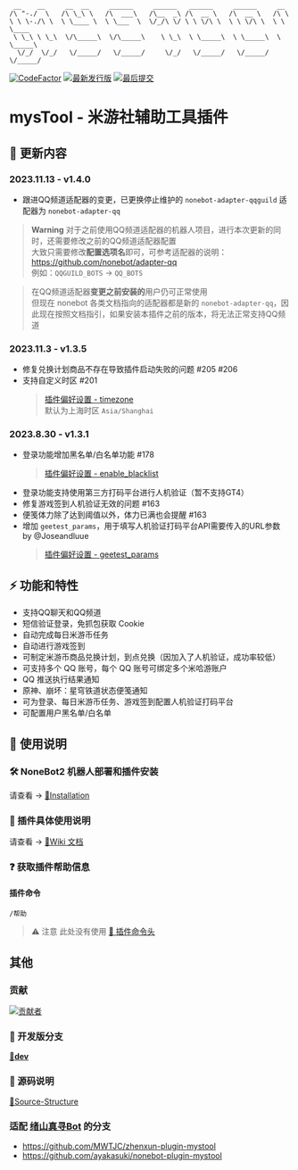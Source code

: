 ```
 __    __     __  __     ______     ______   ______     ______     __
/\ "-./  \   /\ \_\ \   /\  ___\   /\__  _\ /\  __ \   /\  __ \   /\ \
\ \ \-./\ \  \ \____ \  \ \___  \  \/_/\ \/ \ \ \/\ \  \ \ \/\ \  \ \ \____
 \ \_\ \ \_\  \/\_____\  \/\_____\    \ \_\  \ \_____\  \ \_____\  \ \_____\
  \/_/  \/_/   \/_____/   \/_____/     \/_/   \/_____/   \/_____/   \/_____/
```

[![CodeFactor](https://www.codefactor.io/repository/github/ljzd-pro/nonebot-plugin-mystool/badge?style=for-the-badge)](https://www.codefactor.io/repository/github/ljzd-pro/nonebot-plugin-mystool)
[![最新发行版](https://img.shields.io/github/v/release/Ljzd-PRO/nonebot-plugin-mysTool?logo=python&style=for-the-badge)](https://github.com/Ljzd-PRO/nonebot-plugin-mystool/releases/latest)
[![最后提交](https://img.shields.io/github/last-commit/Ljzd-PRO/nonebot-plugin-mysTool/dev?style=for-the-badge)](https://github.com/Ljzd-PRO/nonebot-plugin-mystool/commits/dev)

# mysTool - 米游社辅助工具插件

## 📣 更新内容
### 2023.11.13 - v1.4.0
- 跟进QQ频道适配器的变更，已更换停止维护的 `nonebot-adapter-qqguild` 适配器为 `nonebot-adapter-qq`

> **Warning**
> 对于之前使用QQ频道适配器的机器人项目，进行本次更新的同时，还需要修改之前的QQ频道适配器配置 \
> 大致只需要修改**配置选项名**即可，可参考适配器的说明：
> https://github.com/nonebot/adapter-qq \
> 例如：`QQGUILD_BOTS` -> `QQ_BOTS`

> 在QQ频道适配器**变更之前安装的**用户仍可正常使用 \
> 但现在 nonebot 各类文档指向的适配器都是新的 `nonebot-adapter-qq`，因此现在按照文档指引，如果安装本插件之前的版本，将无法正常支持QQ频道


### 2023.11.3 - v1.3.5
- 修复兑换计划商品不存在导致插件启动失败的问题 #205 #206
- 支持自定义时区 #201
  > [插件偏好设置 - timezone](https://github.com/Ljzd-PRO/nonebot-plugin-mystool/wiki/Configuration-Preference#timezone)  
  > 默认为上海时区 `Asia/Shanghai`

### 2023.8.30 - v1.3.1
- 登录功能增加黑名单/白名单功能 #178
  > [插件偏好设置 - enable_blacklist](https://github.com/Ljzd-PRO/nonebot-plugin-mystool/wiki/Configuration-Preference#enable_blacklist)
- 登录功能支持使用第三方打码平台进行人机验证（暂不支持GT4）
- 修复游戏签到人机验证无效的问题 #163
- 便笺体力除了达到阈值以外，体力已满也会提醒 #163
- 增加 `geetest_params`，用于填写人机验证打码平台API需要传入的URL参数 by @Joseandluue
  > [插件偏好设置 - geetest_params](https://github.com/Ljzd-PRO/nonebot-plugin-mystool/wiki/Configuration-Preference#geetest_params)

## ⚡ 功能和特性

- 支持QQ聊天和QQ频道
- 短信验证登录，免抓包获取 Cookie
- 自动完成每日米游币任务
- 自动进行游戏签到
- 可制定米游币商品兑换计划，到点兑换（因加入了人机验证，成功率较低）
- 可支持多个 QQ 账号，每个 QQ 账号可绑定多个米哈游账户
- QQ 推送执行结果通知
- 原神、崩坏：星穹铁道状态便笺通知
- 可为登录、每日米游币任务、游戏签到配置人机验证打码平台
- 可配置用户黑名单/白名单

## 📖 使用说明

### 🛠️ NoneBot2 机器人部署和插件安装

请查看 -> [🔗Installation](https://github.com/Ljzd-PRO/nonebot-plugin-mystool/wiki/Installation)

### 📖 插件具体使用说明

请查看 -> [🔗Wiki 文档](https://github.com/Ljzd-PRO/nonebot-plugin-mystool/wiki)

### ❓ 获取插件帮助信息

#### 插件命令

```
/帮助
```

> ⚠️ 注意 此处没有使用 [🔗 插件命令头](https://github.com/Ljzd-PRO/nonebot-plugin-mystool/wiki/Configuration-Config#commandstart)

## 其他

### 贡献
<a href="https://github.com/Ljzd-PRO/nonebot-plugin-mystool/graphs/contributors">
  <img src="https://contrib.rocks/image?repo=Ljzd-PRO/nonebot-plugin-mystool&max=1000" alt="贡献者"/>
</a>

### 🔨 开发版分支
[**🔨dev**](https://github.com/Ljzd-PRO/nonebot-plugin-mystool/tree/dev)

### 📃 源码说明
[📃Source-Structure](https://github.com/Ljzd-PRO/nonebot-plugin-mystool/wiki/Source-Structure)

### 适配 [绪山真寻Bot](https://github.com/HibiKier/zhenxun_bot) 的分支
- https://github.com/MWTJC/zhenxun-plugin-mystool
- https://github.com/ayakasuki/nonebot-plugin-mystool
